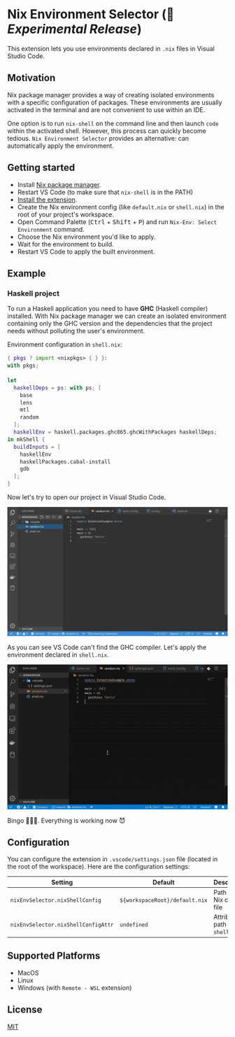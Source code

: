 # Nix Environment Selector (🧪 *Experimental Release*)

This extension lets you use environments declared in `.nix` files in Visual Studio Code.

## Motivation

Nix package manager provides a way of creating isolated environments with a specific configuration of packages. These environments are usually activated in the terminal and are not convenient to use within an IDE.

One option is to run `nix-shell` on the command line and then launch `code` within the activated shell. However, this process can quickly become tedious. `Nix Environment Selector` provides an alternative: can automatically apply the environment.

## Getting started

- Install [Nix package manager](https://nixos.org/nix/).
- Restart VS Code (to make sure that `nix-shell` is in the PATH)
- [Install the extension](https://marketplace.visualstudio.com/items?itemName=arrterian.nix-env-selector).
- Create the Nix environment config (like `default.nix` or `shell.nix`) in the root of your project's workspace.
- Open Command Palette (<kbd>Ctrl</kbd> + <kbd>Shift</kbd> + <kbd>P</kbd>) and run `Nix-Env: Select Environment` command.
- Choose the Nix environment you'd like to apply.
- Wait for the environment to build.
- Restart VS Code to apply the built environment.

## Example

### Haskell project

To run a Haskell application you need to have **GHC** (Haskell compiler) installed. With Nix package manager we can create an isolated environment containing only the GHC version and the dependencies that the project needs without polluting the user's environment.

Environment configuration in `shell.nix`:

```nix
{ pkgs ? import <nixpkgs> { } }:
with pkgs;

let
  haskellDeps = ps: with ps; [
    base
    lens
    mtl
    random
  ];
  haskellEnv = haskell.packages.ghc865.ghcWithPackages haskellDeps;
in mkShell {
  buildInputs = [
    haskellEnv
    haskellPackages.cabal-install
    gdb
  ];
}
```

Now let's try to open our project in Visual Studio Code.

![Without Env Demo](resources/without-env-demo.gif)

As you can see VS Code can't find the GHC compiler. Let's apply the environment declared in `shell.nix`.

![With Env Demo](resources/with-env-demo.gif)

Bingo 🎉🎉🎉. Everything is working now 😈

## Configuration

You can configure the extension in `.vscode/settings.json` file (located in the root of the workspace). Here are the configuration settings:

| Setting                             | Default                        | Description                     |
| ----------------------------------- | ------------------------------ | ------------------------------- |
| `nixEnvSelector.nixShellConfig`     | `${workspaceRoot}/default.nix` | Path of the Nix config file     |
| `nixEnvSelector.nixShellConfigAttr` | `undefined`                    | Attribute path (`nix-shell -A`) |

## Supported Platforms

- MacOS
- Linux
- Windows (with `Remote - WSL` extension)

## License

[MIT](LICENSE)
